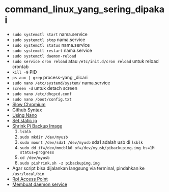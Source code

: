 # command_linux_yang_sering_dipakai
* `sudo systemctl start` nama.service
* `sudo systemctl stop` nama.service
* `sudo systemctl status` nama.service
* `sudo systemctl restart` nama.service
* `sudo systemctl daemon-reload`
* `sudo service cron reload` atau `/etc/init.d/cron reload` untuk reload crontab
* `kill -9` PID
* `ps aux | grep` process-yang _dicari
* `sudo nano /etc/systemd/system/` nama.service
* `screen -d` untuk detach screen
* `sudo nano /etc/dhcpcd.conf`
* `sudo nano /boot/config.txt`
* [Slow Chromium](https://forums.raspberrypi.com/viewtopic.php?t=332018)
* [Github Syntax](https://docs.github.com/en/get-started/writing-on-github/getting-started-with-writing-and-formatting-on-github/basic-writing-and-formatting-syntax)
* [Using Nano](https://kb.iu.edu/d/aeug#:~:text=To%20delete%20the%20character%20highlighted,line%2C%20press%20Ctrl%2Dk%20.)
* [Set static ip](https://medium.com/digital-software-architecture/raspberry-pi-headless-configuration-ac0a3a31d184)
* [Shrink Pi Backup Image](https://github.com/Drewsif/PiShrink)
  1. `lsblk`
  2. `sudo mkdir /dev/myusb`
  3. `sudo mount /dev/sda1 /dev/myusb` sda1 adalah usb di `lsblk`
  4. `sudo dd if=/dev/mmcblk0 of=/dev/myusb/pibackupimg.img bs=1M status=progress`
  5. `cd /dev/myusb`
  6. `sudo pishrink.sh -z pibackupimg.img`
* Agar script bisa dijalankan langsung via terminal, pindahkan ke `/usr/local/bin`
* [Rpi Access Point](https://www.tomshardware.com/how-to/raspberry-pi-access-point)
* [Membuat daemon service](https://www.linuxsec.org/2020/11/membuat-daemon-process-dengan-systemd.html)
